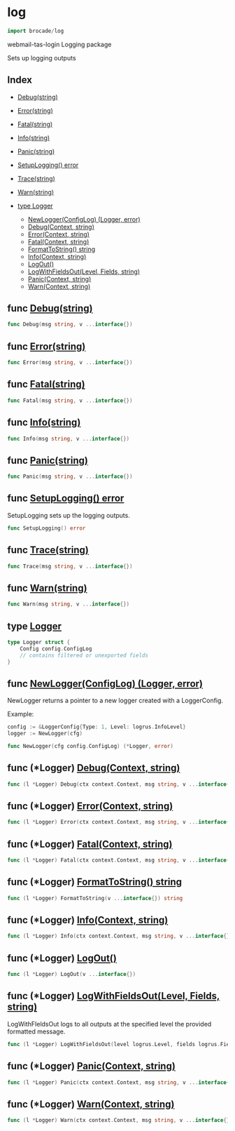 
# log

```go
import brocade/log
```

webmail-tas-login Logging package

Sets up logging outputs

## Index

- [Debug(string)](#func-debugstring)
- [Error(string)](#func-errorstring)
- [Fatal(string)](#func-fatalstring)
- [Info(string)](#func-infostring)
- [Panic(string)](#func-panicstring)
- [SetupLogging() error](#func-setuplogging-error)
- [Trace(string)](#func-tracestring)
- [Warn(string)](#func-warnstring)

- [type Logger](#type-logger)
  - [NewLogger(ConfigLog) (Logger, error)](#func-newloggerconfiglog-logger-error)
  - [Debug(Context, string)](#func-logger-debugcontext-string)
  - [Error(Context, string)](#func-logger-errorcontext-string)
  - [Fatal(Context, string)](#func-logger-fatalcontext-string)
  - [FormatToString() string](#func-logger-formattostring-string)
  - [Info(Context, string)](#func-logger-infocontext-string)
  - [LogOut()](#func-logger-logout)
  - [LogWithFieldsOut(Level, Fields, string)](#func-logger-logwithfieldsoutlevel-fields-string)
  - [Panic(Context, string)](#func-logger-paniccontext-string)
  - [Warn(Context, string)](#func-logger-warncontext-string)

## func [Debug(string)](<log.go#L188>)

```go
func Debug(msg string, v ...interface{})
```
## func [Error(string)](<log.go#L182>)

```go
func Error(msg string, v ...interface{})
```
## func [Fatal(string)](<log.go#L206>)

```go
func Fatal(msg string, v ...interface{})
```
## func [Info(string)](<log.go#L170>)

```go
func Info(msg string, v ...interface{})
```
## func [Panic(string)](<log.go#L200>)

```go
func Panic(msg string, v ...interface{})
```
## func [SetupLogging() error](<log.go#L120>)

SetupLogging sets up the logging outputs.


```go
func SetupLogging() error
```
## func [Trace(string)](<log.go#L194>)

```go
func Trace(msg string, v ...interface{})
```
## func [Warn(string)](<log.go#L176>)

```go
func Warn(msg string, v ...interface{})
```


## type [Logger](<log.go#L20>)
```go
type Logger struct {
	Config config.ConfigLog
	// contains filtered or unexported fields
}
```

## func [NewLogger(ConfigLog) (Logger, error)](<log.go#L94>)

NewLogger returns a pointer to a new logger created
with a LoggerConfig.

Example:

```go
config := &LoggerConfig{Type: 1, Level: logrus.InfoLevel}
logger := NewLogger(cfg)

```


```go
func NewLogger(cfg config.ConfigLog) (*Logger, error)
```

## func (*Logger) [Debug(Context, string)](<log.go#L74>)

```go
func (l *Logger) Debug(ctx context.Context, msg string, v ...interface{})
```
## func (*Logger) [Error(Context, string)](<log.go#L70>)

```go
func (l *Logger) Error(ctx context.Context, msg string, v ...interface{})
```
## func (*Logger) [Fatal(Context, string)](<log.go#L82>)

```go
func (l *Logger) Fatal(ctx context.Context, msg string, v ...interface{})
```
## func (*Logger) [FormatToString() string](<log.go#L26>)

```go
func (l *Logger) FormatToString(v ...interface{}) string
```
## func (*Logger) [Info(Context, string)](<log.go#L62>)

```go
func (l *Logger) Info(ctx context.Context, msg string, v ...interface{})
```
## func (*Logger) [LogOut()](<log.go#L30>)

```go
func (l *Logger) LogOut(v ...interface{})
```
## func (*Logger) [LogWithFieldsOut(Level, Fields, string)](<log.go#L36>)

LogWithFIeldsOut logs to all outputs at the specified
level the provided formatted message.


```go
func (l *Logger) LogWithFieldsOut(level logrus.Level, fields logrus.Fields, msg string, v ...interface{})
```
## func (*Logger) [Panic(Context, string)](<log.go#L78>)

```go
func (l *Logger) Panic(ctx context.Context, msg string, v ...interface{})
```
## func (*Logger) [Warn(Context, string)](<log.go#L66>)

```go
func (l *Logger) Warn(ctx context.Context, msg string, v ...interface{})
```

